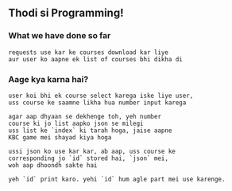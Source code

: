## Thodi si Programming!

### What we have done so far

    requests use kar ke courses download kar liye
    aur user ko aapne ek list of courses bhi dikha di
    
### Aage kya karna hai?

    user koi bhi ek course select karega iske liye user,
    uss course ke saamne likha hua number input karega

    agar aap dhyaan se dekhenge toh, yeh number
    course ki jo list aapko json se milegi
    uss list ke `index` ki tarah hoga, jaise aapne
    KBC game mei shayad kiya hoga

    ussi json ko use kar kar, ab aap, uss course ke
    corresponding jo `id` stored hai, `json` mei,
    woh aap dhoondh sakte hai

    yeh `id` print karo. yehi `id` hum agle part mei use karenge.
